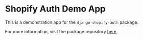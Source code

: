 Shopify Auth Demo App
=====================


This is a demonstration app for the `django-shopify-auth` package.

For more information, visit the package repository [here](https://github.com/discolabs/django-shopify-auth).
